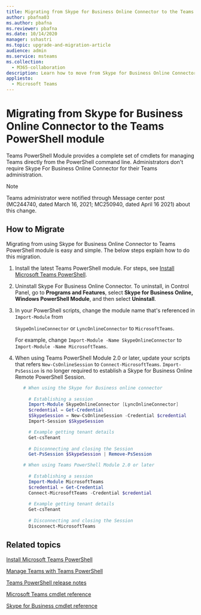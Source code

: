 ```yaml
---
title: Migrating from Skype for Business Online Connector to the Teams PowerShell module
author: pbafna03
ms.author: pbafna
ms.reviewer: pbafna
ms.date: 10/14/2020
manager: sshastri
ms.topic: upgrade-and-migration-article
audience: admin
ms.service: msteams
ms.collection: 
  - M365-collaboration
description: Learn how to move from Skype for Business Online Connector to the Teams PowerShell module to manage Teams.
appliesto: 
  - Microsoft Teams
---
```


# Migrating from Skype for Business Online Connector to the Teams PowerShell module

Teams PowerShell Module provides a complete set of cmdlets for managing Teams directly from the PowerShell command line. Administrators don't require Skype For Business Online Connector for their Teams administration.

> [!NOTE]
> Teams administrator were notified through Message center post (MC244740, dated March 16, 2021; MC250940, dated April 16 2021) about this change.

## How to Migrate

Migrating from using Skype for Business Online Connector to Teams PowerShell module is easy and simple. The below steps explain how to do this migration.

1. Install the latest Teams PowerShell module. For steps, see [Install Microsoft Teams PowerShell](teams-powershell-install.md).

2. Uninstall Skype For Business Online Connector. To uninstall, in Control Panel, go to **Programs and Features**, select **Skype for Business Online, Windows PowerShell Module**, and then select **Uninstall**.

3. In your PowerShell scripts, change the module name that's referenced in ```Import-Module``` from

    `SkypeOnlineConnector` or `LyncOnlineConnector` to `MicrosoftTeams`.

    For example, change `Import-Module -Name SkypeOnlineConnector` to `Import-Module -Name MicrosoftTeams`.

4. When using Teams PowerShell Module 2.0 or later, update your scripts that refers `New-CsOnlineSession` to `Connect-MicrosoftTeams`. `Import-PsSession` is no longer required to establish a Skype for Business Online Remote PowerShell Session.

    ```powershell
       # When using the Skype for Business online connector
         
         # Establishing a session
         Import-Module SkypeOnlineConnector [LyncOnlineConnector]
         $credential = Get-Credential
         $SkypeSession = New-CsOnlineSession -Credential $credential
         Import-Session $SkypeSession
    
         # Example getting tenant details
         Get-csTenant
         
         # Disconnecting and closing the Session 
         Get-PsSession $SkypeSession | Remove-PsSession
    
       # When using Teams PowerShell Module 2.0 or later
       
         # Establishing a session
         Import-Module MicrosoftTeams
         $credential = Get-Credential
         Connect-MicrosoftTeams -Credential $credential
       
         # Example getting tenant details
         Get-csTenant
         
         # Disconnecting and closing the Session  
         Disconnect-MicrosoftTeams
    ```

## Related topics

[Install Microsoft Teams PowerShell](teams-powershell-install.md)

[Manage Teams with Teams PowerShell](teams-powershell-managing-teams.md)

[Teams PowerShell release notes](teams-powershell-release-notes.md)

[Microsoft Teams cmdlet reference](/powershell/teams/)

[Skype for Business cmdlet reference](/powershell/skype/intro)
